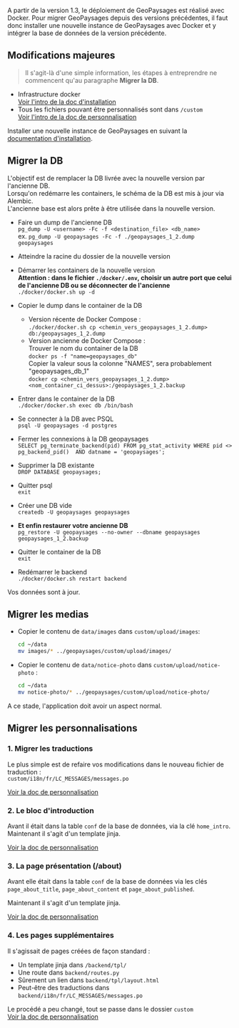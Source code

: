 A partir de la version 1.3, le déploiement de GeoPaysages est réalisé avec Docker.
Pour migrer GeoPaysages depuis des versions précédentes, il faut donc installer une nouvelle instance de GeoPaysages avec Docker et y intégrer la base de données de la version précédente.

## Modifications majeures

> Il s'agit-là d'une simple information, les étapes à entreprendre ne commencent qu'au paragraphe **Migrer la DB**.
- Infrastructure docker  
[Voir l'intro de la doc d'installation](./installation.md)  
- Tous les fichiers pouvant être personnalisés sont dans `/custom`  
[Voir l'intro de la doc de personnalisation](./personnalisation.md)

Installer une nouvelle instance de GeoPaysages en suivant la [documentation d'installation](./installation.md).

## Migrer la DB

L'objectif est de remplacer la DB livrée avec la nouvelle version par l'ancienne DB.  
Lorsqu'on redémarre les containers, le schéma de la DB est mis à jour via Alembic.  
L'ancienne base est alors prête à être utilisée dans la nouvelle version.

- Faire un dump de l'ancienne DB  
  `pg_dump -U <username> -Fc -f <destination_file> <db_name>`  
  ex. `pg_dump -U geopaysages -Fc -f ./geopaysages_1_2.dump geopaysages`

- Atteindre la racine du dossier de la nouvelle version  

- Démarrer les containers de la nouvelle version  
**Attention : dans le fichier `./docker/.env`, choisir un autre port que celui de l'ancienne DB ou se déconnecter de l'ancienne**  
`./docker/docker.sh up -d`
 
- Copier le dump dans le container de la DB
  - Version récente de Docker Compose :  
    `./docker/docker.sh cp <chemin_vers_geopaysages_1_2.dump> db:/geopaysages_1_2.dump`
  - Version ancienne de Docker Compose :  
    Trouver le nom du container de la DB  
    `docker ps -f "name=geopaysages_db"`  
    Copier la valeur sous la colonne "NAMES", sera probablement "geopaysages_db_1"  
    `docker cp <chemin_vers_geopaysages_1_2.dump> <nom_container_ci_dessus>:/geopaysages_1_2.backup`  

- Entrer dans le container de la DB  
`./docker/docker.sh exec db /bin/bash`  

- Se connecter à la DB avec PSQL  
`psql -U geopaysages -d postgres`   

- Fermer les connexions à la DB geopaysages  
`SELECT pg_terminate_backend(pid) FROM pg_stat_activity WHERE pid <> pg_backend_pid()  AND datname = 'geopaysages';`  

- Supprimer la DB existante  
`DROP DATABASE geopaysages;`  

- Quitter psql  
`exit`  

- Créer une DB vide  
`createdb -U geopaysages geopaysages`  

- **Et enfin restaurer votre ancienne DB**  
`pg_restore -U geopaysages --no-owner --dbname geopaysages geopaysages_1_2.backup`  

- Quitter le container de la DB  
`exit`  

- Redémarrer le backend  
`./docker/docker.sh restart backend`

Vos données sont à jour.

## Migrer les medias

- Copier le contenu de `data/images` dans `custom/upload/images`: 
  ```sh
  cd ~/data
  mv images/* ../geopaysages/custom/upload/images/
  ```
- Copier le contenu de `data/notice-photo` dans `custom/upload/notice-photo` : 
  ```sh
  cd ~/data
  mv notice-photo/* ../geopaysages/custom/upload/notice-photo/
  ```
  
A ce stade, l'application doit avoir un aspect normal.

## Migrer les personnalisations

### 1. Migrer les traductions

Le plus simple est de refaire vos modifications dans le nouveau fichier de traduction :  
`custom/i18n/fr/LC_MESSAGES/messages.po`

[Voir la doc de personnalisation](./personnalisation.md#internationalisation-de-lapplication)

### 2. Le bloc d'introduction

Avant il était dans la table `conf` de la base de données, via la clé `home_intro`.
Maintenant il s'agit d'un template jinja.

[Voir la doc de personnalisation](./personnalisation.md#ajout-et-personnalisation-de-blocs-dans-la-page-daccueil)

### 3. La page présentation (/about)

Avant elle était dans la table `conf` de la base de données via les clés  
`page_about_title`, `page_about_content` et `page_about_published`.

Maintenant il s'agit d'un template jinja.

[Voir la doc de personnalisation](./personnalisation.md#personnalisation-de-la-page-à-propos-about)

### 4. Les pages supplémentaires

Il s'agissait de pages créées de façon standard :  
- Un template jinja dans `/backend/tpl/`
- Une route dans `backend/routes.py`
- Sûrement un lien dans `backend/tpl/layout.html`
- Peut-être des traductions dans `backend/i18n/fr/LC_MESSAGES/messages.po`

Le procédé a peu changé, tout se passe dans le dossier `custom`  
[Voir la doc de personnalisation](./personnalisation.md#ajout-et-personnalisation-dune-nouvelle-page-html)
